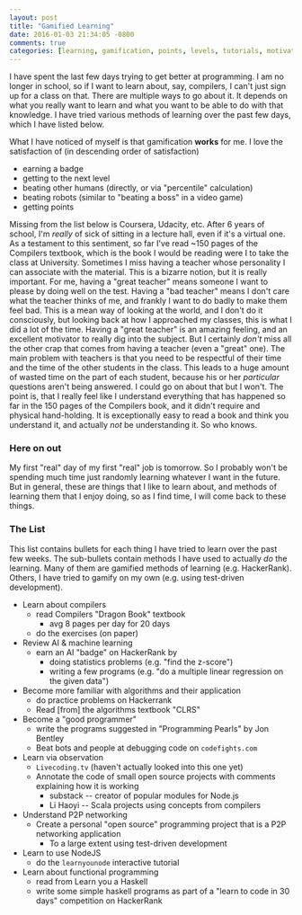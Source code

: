 ```yaml
---
layout: post
title: "Gamified Learning"
date: 2016-01-03 21:34:05 -0800
comments: true
categories: [learning, gamification, points, levels, tutorials, motivation]
---
```


I have spent the last few days trying to get better at programming. I am no
longer in school, so if I want to learn about, say, compilers, I can't just
sign up for a class on that. There are multiple ways to go about it. It depends
on what you really want to learn and what you want to be able to do with that
knowledge. I have tried various methods of learning over the past few days,
which I have listed below.

What I have noticed of myself is that gamification __works__ for me. I love the
satisfaction of (in descending order of satisfaction)

* earning a badge
* getting to the next level
* beating other humans (directly, or via "percentile" calculation)
* beating robots (similar to "beating a boss" in a video game)
* getting points

Missing from the list below is Coursera, Udacity, etc. After 6 years of school,
I'm _really_ of sick of sitting in a lecture hall, even if it's a virtual one.
As a testament to this sentiment, so far I've read ~150 pages of the Compilers
textbook, which is the book I would be reading were I to take the class at
University. Sometimes I miss having a teacher whose personality I can associate
with the material. This is a bizarre notion, but it is really important. For
me, having a "great teacher" means someone I want to please by doing well on
the test. Having a "bad teacher" means I don't care what the teacher thinks of
me, and frankly I want to do badly to make them feel bad. This is a mean way of
looking at the world, and I don't do it consciously, but looking back at how I
approached my classes, this is what I did a lot of the time. Having a "great
teacher" is an amazing feeling, and an excellent motivator to really dig into
the subject. But I certainly _don't_ miss all the other crap that comes from
having a teacher (even a "great" one). The main problem with teachers is that
you need to be respectful of their time and the time of the other students in
the class. This leads to a huge amount of wasted time on the part of each
student, because his or her _particular_ questions aren't being answered. I
could go on about that but I won't. The point is, that I really
feel like I understand everything that has happened so far in the 150 pages of
the Compilers book, and it didn't require and physical hand-holding. It is
exceptionally easy to read a book and think you understand it, and actually
_not_ be understanding it. So who knows.

### Here on out

My first "real" day of my first "real" job is tomorrow. So I probably won't be
spending much time just randomly learning whatever I want in the future. But in
general, these are things that I like to learn about, and methods of learning
them that I enjoy doing, so as I find time, I will come back to these things.

### The List

This list contains bullets for each thing I have tried to learn over the past
few weeks. The sub-bullets contain methods I have used to actually _do_ the
learning. Many of them are gamified methods of learning (e.g. HackerRank).
Others, I have tried to gamify on my own (e.g. using test-driven development).

* Learn about compilers
    * read Compilers "Dragon Book" textbook
        * avg 8 pages per day for 20 days
    * do the exercises (on paper)
* Review AI & machine learning
    * earn an AI "badge" on HackerRank by 
        * doing statistics problems (e.g. "find the z-score")
        * writing a few programs (e.g. "do a multiple linear regression on the
          given data")
* Become more familiar with algorithms and their application
    * do practice problems on Hackerrank
    * Read [from] the algorithms textbook "CLRS"
* Become a "good programmer"
    * write the programs suggested in "Programming Pearls" by Jon Bentley
    * Beat bots and people at debugging code on `codefights.com`
* Learn via observation
    * `Livecoding.tv` (haven't actually looked into this one yet)
    * Annotate the code of small open source projects with comments explaining
      how it is working
        * substack -- creator of popular modules for Node.js
        * Li Haoyi -- Scala projects using concepts from compilers
* Understand P2P networking
    * Create a personal "open source" programming project that is a P2P
      networking application
        * To a large extent using test-driven development
* Learn to use NodeJS
    * do the `learnyounode` interactive tutorial
* Learn about functional programming
    * read from Learn you a Haskell
    * write some simple haskell programs as part of a "learn to code in 30
      days" competition on HackerRank
